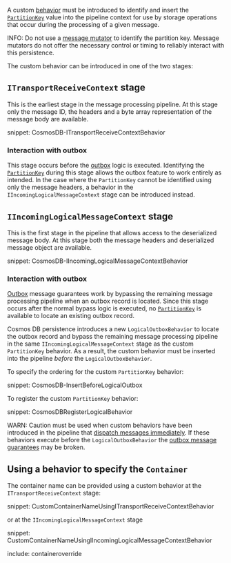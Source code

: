 A custom [behavior](/nservicebus/pipeline/manipulate-with-behaviors.md) must be introduced to identify and insert the [`PartitionKey`](https://docs.microsoft.com/en-us/dotnet/api/microsoft.azure.documents.partitionkey?view=azure-dotnet) value into the pipeline context for use by storage operations that occur during the processing of a given message.

INFO: Do not use a [message mutator](/nservicebus/pipeline/message-mutators.md) to identify the partition key. Message mutators do not offer the necessary control or timing to reliably interact with this persistence.

The custom behavior can be introduced in one of the two stages:

## `ITransportReceiveContext` stage

This is the earliest stage in the message processing pipeline. At this stage only the message ID, the headers and a byte array representation of the message body are available.

snippet: CosmosDB-ITransportReceiveContextBehavior

### Interaction with outbox

This stage occurs before the [outbox](/nservicebus/outbox) logic is executed. Identifying the [`PartitionKey`](https://docs.microsoft.com/en-us/dotnet/api/microsoft.azure.documents.partitionkey?view=azure-dotnet) during this stage allows the outbox feature to work entirely as intended. In the case where the `PartitionKey` cannot be identified using only the message headers, a behavior in the `IIncomingLogicalMessageContext` stage can be introduced instead.

## `IIncomingLogicalMessageContext` stage

This is the first stage in the pipeline that allows access to the deserialized message body. At this stage both the message headers and deserialized message object are available.

snippet: CosmosDB-IIncomingLogicalMessageContextBehavior

### Interaction with outbox

[Outbox](/nservicebus/outbox) message guarantees work by bypassing the remaining message processing pipeline when an outbox record is located. Since this stage occurs after the normal bypass logic is executed, no [`PartitionKey`](https://docs.microsoft.com/en-us/dotnet/api/microsoft.azure.documents.partitionkey?view=azure-dotnet) is available to locate an existing outbox record.

Cosmos DB persistence introduces a new `LogicalOutboxBehavior` to locate the outbox record and bypass the remaining message processing pipeline in the same `IIncomingLogicalMessageContext` stage as the custom `PartitionKey` behavior. As a result, the custom behavior must be inserted into the pipeline _before_ the `LogicalOutboxBehavior`.

To specify the ordering for the custom `PartitionKey` behavior:

snippet: CosmosDB-InsertBeforeLogicalOutbox

To register the custom `PartitionKey` behavior:

snippet: CosmosDBRegisterLogicalBehavior

WARN: Caution must be used when custom behaviors have been introduced in the pipeline that [dispatch messages immediately](/nservicebus/messaging/send-a-message.md#dispatching-a-message-immediately). If these behaviors execute before the `LogicalOutboxBehavior` the [outbox message guarantees](/nservicebus/outbox/#how-it-works) may be broken.

## Using a behavior to specify the `Container`

The container name can be provided using a custom behavior at the `ITransportReceiveContext` stage:

snippet: CustomContainerNameUsingITransportReceiveContextBehavior

or at the `IIncomingLogicalMessageContext` stage

snippet: CustomContainerNameUsingIIncomingLogicalMessageContextBehavior

include: containeroverride